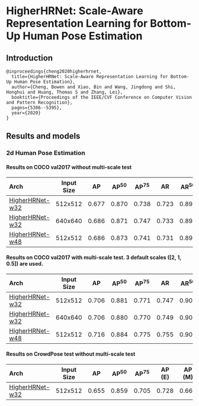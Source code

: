 # HigherHRNet: Scale-Aware Representation Learning for Bottom-Up Human Pose Estimation

## Introduction
```
@inproceedings{cheng2020higherhrnet,
  title={HigherHRNet: Scale-Aware Representation Learning for Bottom-Up Human Pose Estimation},
  author={Cheng, Bowen and Xiao, Bin and Wang, Jingdong and Shi, Honghui and Huang, Thomas S and Zhang, Lei},
  booktitle={Proceedings of the IEEE/CVF Conference on Computer Vision and Pattern Recognition},
  pages={5386--5395},
  year={2020}
}
```

## Results and models

### 2d Human Pose Estimation

#### Results on COCO val2017 without multi-scale test

| Arch | Input Size | AP | AP<sup>50</sup> | AP<sup>75</sup> | AR | AR<sup>50</sup> | ckpt | log |
| :----------------- | :-----------: | :------: | :------: | :------: | :------: | :------: |:------: |:------: |
| [HigherHRNet-w32](/configs/bottom_up/higherhrnet/coco/higher_hrnet32_coco_512x512.py)  | 512x512 | 0.677 | 0.870 | 0.738 | 0.723 | 0.890 | [ckpt](https://download.openmmlab.com/mmpose/bottom_up/higher_hrnet32_coco_512x512-8ae85183_20200713.pth) | [log](https://download.openmmlab.com/mmpose/bottom_up/higher_hrnet32_coco_512x512_20200713.log.json) |
| [HigherHRNet-w32](/configs/bottom_up/higherhrnet/coco/higher_hrnet32_coco_640x640.py)  | 640x640 | 0.686 | 0.871 | 0.747 | 0.733 | 0.898 | [ckpt](https://download.openmmlab.com/mmpose/bottom_up/higher_hrnet32_coco_640x640-a22fe938_20200712.pth) | [log](https://download.openmmlab.com/mmpose/bottom_up/higher_hrnet32_coco_640x640_20200712.log.json) |
| [HigherHRNet-w48](/configs/bottom_up/higherhrnet/coco/higher_hrnet48_coco_512x512.py)  | 512x512 | 0.686 | 0.873 | 0.741 | 0.731 | 0.892 | [ckpt](https://download.openmmlab.com/mmpose/bottom_up/higher_hrnet48_coco_512x512-60fedcbc_20200712.pth) | [log](https://download.openmmlab.com/mmpose/bottom_up/higher_hrnet48_coco_512x512_20200712.log.json) |

#### Results on COCO val2017 with multi-scale test. 3 default scales ([2, 1, 0.5]) are used.

| Arch | Input Size | AP | AP<sup>50</sup> | AP<sup>75</sup> | AR | AR<sup>50</sup> | ckpt | log |
| :----------------- | :-----------: | :------: | :------: | :------: | :------: | :------: |:------: |:------: |
| [HigherHRNet-w32](/configs/bottom_up/higherhrnet/coco/higher_hrnet32_coco_512x512.py)  | 512x512 | 0.706 | 0.881 | 0.771 | 0.747 | 0.901 | [ckpt](https://download.openmmlab.com/mmpose/bottom_up/higher_hrnet32_coco_512x512-8ae85183_20200713.pth) | [log](https://download.openmmlab.com/mmpose/bottom_up/higher_hrnet32_coco_512x512_20200713.log.json) |
| [HigherHRNet-w32](/configs/bottom_up/higherhrnet/coco/higher_hrnet32_coco_640x640.py)  | 640x640 | 0.706 | 0.880 | 0.770 | 0.749 | 0.902 | [ckpt](https://download.openmmlab.com/mmpose/bottom_up/higher_hrnet32_coco_640x640-a22fe938_20200712.pth) | [log](https://download.openmmlab.com/mmpose/bottom_up/higher_hrnet32_coco_640x640_20200712.log.json) |
| [HigherHRNet-w48](/configs/bottom_up/higherhrnet/coco/higher_hrnet48_coco_512x512.py)  | 512x512 | 0.716 | 0.884 | 0.775 | 0.755 | 0.901 | [ckpt](https://download.openmmlab.com/mmpose/bottom_up/higher_hrnet48_coco_512x512-60fedcbc_20200712.pth) | [log](https://download.openmmlab.com/mmpose/bottom_up/higher_hrnet48_coco_512x512_20200712.log.json) |


#### Results on CrowdPose test without multi-scale test

| Arch  | Input Size | AP | AP<sup>50</sup> | AP<sup>75</sup> | AP (E) | AP (M) | AP (H) | ckpt | log |
| :----------------- | :-----------: | :------: | :------: | :------: | :------: | :------: |:------: |:------: | :------: |
| [HigherHRNet-w32](/configs/bottom_up/higherhrnet/crowdpose/higher_hrnet32_crowdpose_512x512.py)  | 512x512 | 0.655 | 0.859 | 0.705 | 0.728 | 0.660 | 0.577 | [ckpt](https://download.openmmlab.com/mmpose/bottom_up/higher_hrnet32_crowdpose_512x512-1aa4a132_20201017.pth) | [log](https://download.openmmlab.com/mmpose/bottom_up/higher_hrnet32_crowdpose_512x512_20201017.log.json) |
